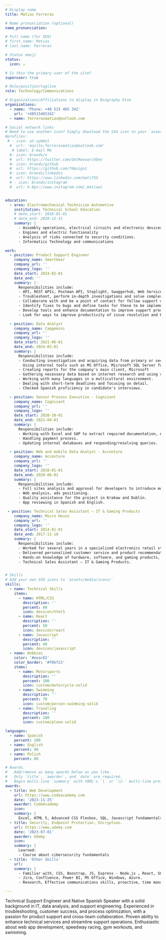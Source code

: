 ```yaml
---
# Display name
title: Matias Ferreras

# Name pronunciation (optional)
name_pronunciation: 

# Full name (for SEO)
# first_name: Matias
# last_name: Ferreras

# Status emoji
status:
  icon: ☕️

# Is this the primary user of the site?
superuser: true

# Role/position/tagline
role: Technology/Communications

# Organizations/Affiliations to display in Biography blox
organizations:
  - name: 'Phone: +48 515 465 342'
    url: '+48515465342'
  - name: ferrerasmatias@outlook.com

# Social network links
# Need to use another icon? Simply download the SVG icon to your `assets/media/icons/` folder.
#profiles:
 # - icon: at-symbol
  #  url: 'mailto:ferrerasmatias@outlook.com'
   # label: E-mail Me
  #- icon: brands/x
  #  url: https://twitter.com/GetResearchDev
  #- icon: brands/github
  #  url: https://github.com/fdesign1
  #- icon: brands/linkedin
  #  url: https://www.linkedin.com/matif33
  # - icon: brands/instagram
  #  url: h.0ps://www.instagram.com/_matiowi


education:
  - area: Electromechanical Technician Automotive
    institution: Technical School Education
    # date_start: 2016-01-01
    # date_end: 2020-12-31
    summary: |
      - Assembly operations, electrical circuits and electronic devices.
      - Engines and electric functionality
      - Analysis of risks connected to security conditions.
      - Informatics Technology and communications

work:
  - position: Product Support Engineer
    company_name: Smartbear
    company_url: ''
    company_logo: ''
    date_start: 2024-02-01
    date_end: ''
    summary: |-
      Responsibilities include:
      - API, REST APIs, Postman API, Stoplight, Swaggerhub, Web Services API, openAPI Specification, API troubleshooting
      - Troubleshoot, perform in-depth investigations and solve complex technical support issues with external customers (via email, GitHub, screenshare, live chat etc)
      - Collaborate with and be a point of contact for fellow support colleagues and other internal organisations (e.g. development)
      - Identify fixes to bugs and define tasks for these to be implemented either by the support team or by other engineering teams
      - Develop tools and enhance documentation to improve support processes
      - Look for ways to improve productivity of issue resolution and better ways to help customers.

  - position: Data Analyst  
    company_name: Capgemini
    company_url: ''
    company_logo: ''
    date_start: 2021-06-01
    date_end: 2024-02-01
    summary: |
      Responsibilities include:
      - Conducting investigation and acquiring data from primary or secondary sources.
        Using internal tools such as MS Office, Microsoft SQL Server for data analysis cleansing and verification.
      - Creating reports for the company's main client, Microsoft
      - Gathering necessary data based on internet research and using commercial      database platforms.
      - Working with many languages in a multicultural environment.
      - Dealing with short-term deadlines and focusing on detail.
      - Checked Spanish proficiency in candidate's interviews.

  - position: Senior Process Executive - Cognizant
    company_name: Cognizant
    company_url: ''
    company_logo: ''
    date_start: 2020-10-01
    date_end: 2021-04-01
    summary: |
      Responsibilities include:
      - Working with Excel and SAP to extract required documentation, Azure Portal, PowerBI, and other company tools.
      - Handling payment process.
      - Updating internal databases and responding/resolving queries.

  - position: Web and mobile Data Analyst - Accenture
    company_name: Accenture
    company_url: ''
    company_logo: ''
    date_start: 2018-01-01
    date_end: 2020-06-01
    summary: |
      Responsibilities include:
      - Full sites analysis and approval for developers to introduce monetizable advertisements.
      - Web analysis, ads positioning.
      - Quality assistance for the project in Krakow and Dublin.
      - App reviewing in Spanish and English.

 - position: Technical Sales Assistant – IT & Gaming Products
    company_name: Micro House
    company_url: ''
    company_logo: ''
    date_start: 2014-01-01
    date_end: 2017-11-10
    summary: |
      Responsibilities include:
      - Worked for several years in a specialized electronics retail store, selling products such as computers, laptops, gaming consoles, video games ,accessories, and providing basic technical support services.
      - Delivered personalized customer service and product recommendations, helping clients choose the best solutions based on their needs and preferences.
      - Hands-on knowledge of hardware, software, and gaming products, allowing for confident and informed sales support.
      - Technical Sales Assistant – IT & Gaming Products.


# Skills
# Add your own SVG icons to `assets/media/icons/`
skills:
  - name: Technical Skills
    items:
      - name: HTML/CSS
        description: ''
        percent: 80
        icon: devicon/html5
      - name: React
        description: ''
        percent: 50
        icon: devicon/react
      - name: Javascript
        description: ''
        percent: 40
        icon: devicon/javascript
  - name: Hobbies
    color: '#eeac02'
    color_border: '#f0bf23'
    items:
      - name: Motorsports
        description: ''
        percent: 100
        icon: custom/motorcycle-solid
      - name: Swimming
        description: ''
        percent: 70
        icon: custom/person-swimming-solid
      - name: Traveling
        description: ''
        percent: 100
        icon: custom/plane-solid

languages:
  - name: Spanish
    percent: 100
  - name: English
    percent: 90
  - name: Polish
    percent: 80

# Awards.
#   Add/remove as many awards below as you like.
#   Only `title`, `awarder`, and `date` are required.
#   Begin multi-line `summary` with YAML's `|` or `|2-` multi-line prefix and indent 2 spaces below.
awards:
  - title: Web Development
    url: https://www.codeacademy.com
    date: '2023-11-25'
    awarder: CodeAcademy
    icon: 
    summary: |
      Excel, HTML 5, Advanced CSS Flexbox, SQL, Javascript fundamentals.
  - title: Security, Endpoint Protection, Encryption.
    url: https://www.udemy.com
    date: '2023-07-01'
    awarder: Udemy
    icon: 
    summary: |
      Learned:
      - Course about cibersecurity fundamentals
  - title: 'Other Skills'
    url: 
    summary: |
      - Familiar with, CSS, Boostrap, JS, Express - Node.js , React, SQL, Visual Studio, GIT, Github, Gitlab.
      - Jira, Confluence, Power BI, MS Office, Windows, Azure.
      - Research, Effective communications skills, proactive, time management.

---
```

Technical Support Engineer and Native Spanish Speaker with a solid background in IT, data analysis, and support engineering. Experienced in troubleshooting, customer success, and process optimization, with a passion for product support and cross-team collaboration. Proven ability to enhance technical services and streamline support operations. Enthusiastic about web app development, speedway racing, gym workouts, and swimming.








